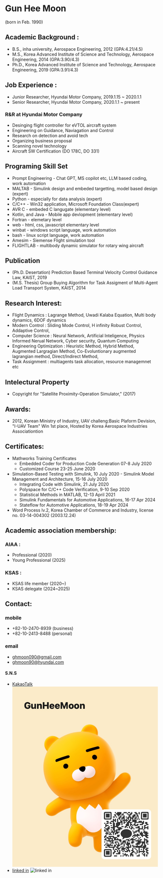 # Gun Hee Moon 
(born in Feb. 1990)

## Academic Background :
- B.S., inha university, Aerospace Engineering, 2012  (GPA:4.21/4.5)
- M.S., Korea Advanced Institute of Science and Technology, Aerospace Engineering, 2014 (GPA:3.90/4.3)
- Ph.D., Korea Advanced Institute of Science and Technology, Aerospace Engineering, 2019 (GPA:3.91/4.3)

## Job Experience :
- Junior Researcher, Hyundai Motor Company, 2019.1.15 ~ 2020.1.1 </br>
- Senior Researcher, Hyundai Motor Company, 2020.1.1 ~ present </br>

### R&R at Hyundai Motor Company
- Desinging flight controller for eVTOL aircraft system
- Engineering on Guidance, Naviagation and Control
- Research on detection and avoid tech 
- Organizing business proposal  
- Scanning novel technology  
- Aircraft SW Certification (DO 178C, DO 331)

## Programing Skill Set
- Prompt Engineering - Chat GPT, MS copilot etc, LLM based coding, work automation 
- MALTAB - Simulink design and embeded targetting, model based design (expert)
- Python - especially for data analysis (expert)
- C/C++ - Win32 application, Microsoft Foundation Class(expert) 
- AVR C - embeded C langugate (elementary level)
- Kotlin, and Java - Mobile app devlopment (elementary level) 
- Fortran - elemetary level
- web - html, css, javascript elementary level 
- winbat - windows script language, work automation
- bash - linux script language, work automation 
- Amesim - Siemense Flight simulation tool
- FLIGHTLAB - multibody dynamic simulator for rotary wing aircraft

## Publication
- (Ph.D. Desertation) Prediction Based Terminal Velocity Control Guidance Law, KAIST, 2019 
- (M.S. Thesis) Group Buying Algorithm for Task Assigment of Multi-Agent Load Transport System, KAIST, 2014

## Research Interest:
- Flight Dynamics : Lagrange Method, Uwadi Kalaba Equation, Multi body dynamics, 6DOF dynamics
- Modern Control : Sliding Mode Control, H infinity Robust Control, Addaptive Control, 
- Computer Science : Neural Network, Artificial Inteligence, Physics Informed Nerual Network, Cyber security, Quantum Computing 
- Engineering Optimization : Heuristic Method, Hybrid Method, Augmented Largragian Method, Co-Evoluntionary augmented lagrangian method, Direct/Indirect Method, 
-	Task Assignment : multiagents task allocation, resource managemnet etc

## Intelectural Property
-	Copyright for "Satellite Proximity-Operation Simulator," (2017) 

## Awards:
-	2012, Korean Ministry of Industry, UAV challeng:Basic Plaform Devision, "I-UAV Team" Win 1st place, Hosted by Korea Aerospace Industries Associationtion 

## Certificates:
+	Mathworks Training Certificates	
	+ Embedded Coder for Production Code Generation 07-8 July 2020
	+ Customized Course 23-25 June 2020
 + Simulation-Based Testing with Simulink, 10 July 2020  - Simulink Model Management and Architecture, 15-16 July 2020
	+ Integrating Code with Simulink, 21 July 2020
	+ Polyspace for C/C++ Code Verification, 9-10 Sep 2020 
	+ Statistical Methods in MATLAB, 12-13 April 2021
	+ Simulink Fundamentals for Automotive Applications, 16-17 Apr 2024
	+ Stateflow for Automotive Applications, 18-19 Apr 2024
+	Word Process lv.2, Korea Chamber of Commerce and Industry, license no. 03-14-004302 (2003.12.24)

## Academic association membership:
###	AIAA : 
- Professional (2020)
- Young Professional (2025)

###	KSAS : 
- KSAS life member (2020~) </br>
- KSAS delegate (2024~2025)

## Contact:
### mobile
- +82-10-2470-8939 (business) </br>
- +82-10-2413-8488 (personal)

### email
- ghmoon090@gmail.com </br>
- ghmoon90@hyundai.com

#### S.N.S
- [KakaoTalk](http://qr.kakao.com/talk/sON8CctTfctEJ_9tsBfULXpQNbM-)</br>
 ![KakaoProfile](/img/IMG_6162.jpeg)
- [linked in](https://www.linkedin.com/in/gunhee-moon-686338197)
	![linked in](/img/)
